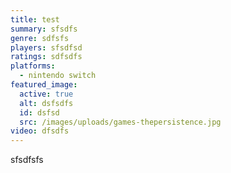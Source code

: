 ```yaml
---
title: test
summary: sfsdfs
genre: sdfsfs
players: sfsdfsd
ratings: sdfsdfs
platforms:
  - nintendo switch
featured_image:
  active: true
  alt: dsfsdfs
  id: dsfsd
  src: /images/uploads/games-thepersistence.jpg
video: dfsdfs
---
```

sfsdfsfs
